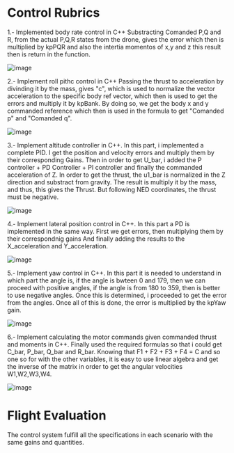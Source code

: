 # Control Rubrics

1.- Implemented body rate control in C++
Substracting Comanded P,Q and R, from the actual P,Q,R states from the drone, gives the error which then is multiplied by kpPQR and also the intertia momentos of x,y and z
this result then is return in the function.

![image](https://user-images.githubusercontent.com/29236973/138579310-18ace3f9-ccdb-42ea-8aa5-aba0507622d3.png)

2.- Implement roll pithc control in C++
Passing the thrust to acceleration by divinding it by the mass, gives "c", which is used to normalize the vector acceleration to the specific body ref vector, which then is used to get the errors and multiply it by kpBank. By doing so, we get the body x and y commanded reference which then is used in the formula to get "Comanded p" and "Comanded q".

![image](https://user-images.githubusercontent.com/29236973/138580232-f41bf40a-4f81-4685-a3a1-94a0a56805b9.png)

3.- Implement altitude controller in C++.
In this part, i implemented a complete PID. I get the position and velocity errors and multiply them by their corresponding Gains.
Then in order to get U_bar, i added the P controller + PD Controller + PI controller and finally the commanded acceleration of Z.
In order to get the thrust, the u1_bar is normalized in the Z direction and substract from gravity.
The result is multiply it by the mass, and thus, this gives the Thrust.
But following NED coordinates, the thrust must be negative.

![image](https://user-images.githubusercontent.com/29236973/138580432-ee4c1a8f-ad1b-429f-8e42-0d52d19c26d9.png)

4.- Implement lateral position control in C++.
In this part a PD is implemented in the same way. First we get errors, then multiplying them by their correspondnig gains And finally adding the results to the X_acceleration and Y_acceleration.

![image](https://user-images.githubusercontent.com/29236973/138581624-adaee4d5-0a75-4e60-bdef-cb67ab7b614d.png)

5.- Implement yaw control in C++.
In this part it is needed to understand in which part the angle is, if the angle is bwteen 0 and 179, then we can proceed with positive angles, if the angle is from 180 to 359, then is better to use negative angles.
Once this is determined, i proceeded to get the error from the angles.
Once all of this is done, the error is multiplied by the kpYaw gain.

![image](https://user-images.githubusercontent.com/29236973/138583454-fc389b2f-5fc0-4def-84fb-55b8e0ddbae9.png)

6.- Implement calculating the motor commands given commanded thrust and moments in C++.
Finally used the required formulas so that i could get C_bar, P_bar, Q_bar and R_bar.
Knowing that F1 + F2 + F3 + F4 = C and so one so for with the other variables, it is easy to use linear algebra and get the inverse of the matrix in order to get the angular velocities W1,W2,W3,W4.

![image](https://user-images.githubusercontent.com/29236973/138583489-58d39c2a-6fbb-40d1-9c1f-2085c23ade00.png)

# Flight Evaluation
The control system fulfill all the specifications in each scenario with the same gains and quantities.
